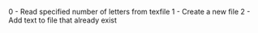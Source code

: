 0 - Read specified number of letters from texfile
1 - Create a new file
2 - Add text to file that already exist
